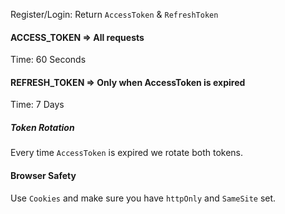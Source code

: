 Register/Login: 
	Return `AccessToken` & `RefreshToken`

#### ACCESS_TOKEN => All requests
Time: 60 Seconds


#### REFRESH_TOKEN => Only when AccessToken is expired
Time: 7 Days

##### Token Rotation
Every time `AccessToken` is expired we rotate both tokens.

#### Browser Safety
Use `Cookies` and make sure you have `httpOnly` and `SameSite` set. 